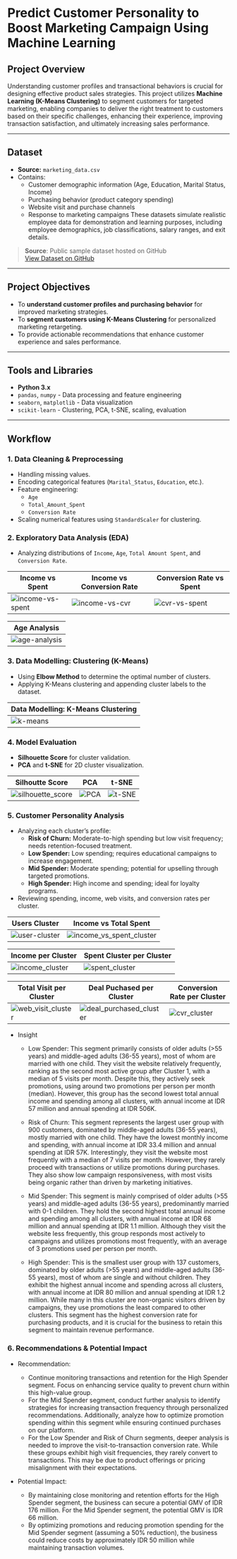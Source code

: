 # Predict Customer Personality to Boost Marketing Campaign Using Machine Learning

## Project Overview

Understanding customer profiles and transactional behaviors is crucial for designing effective product sales strategies. This project utilizes **Machine Learning (K-Means Clustering)** to segment customers for targeted marketing, enabling companies to deliver the right treatment to customers based on their specific challenges, enhancing their experience, improving transaction satisfaction, and ultimately increasing sales performance.

---

## Dataset

- **Source:** `marketing_data.csv`
- Contains:
  - Customer demographic information (Age, Education, Marital Status, Income)
  - Purchasing behavior (product category spending)
  - Website visit and purchase channels
  - Response to marketing campaigns
These datasets simulate realistic employee data for demonstration and learning purposes, including employee demographics, job classifications, salary ranges, and exit details.

> **Source**: Public sample dataset hosted on GitHub  
> [View Dataset on GitHub](https://github.com/denindrap23/Machine-Learning/blob/main/Predict-Customer-Personality-to-boost-marketing-campaign-by-using-Machine-Learning/marketing_campaign_data.csv)

---

## Project Objectives

- To **understand customer profiles and purchasing behavior** for improved marketing strategies.
- To **segment customers using K-Means Clustering** for personalized marketing retargeting.
- To provide actionable recommendations that enhance customer experience and sales performance.

---

## Tools and Libraries

- **Python 3.x**
- `pandas`, `numpy` - Data processing and feature engineering
- `seaborn`, `matplotlib` - Data visualization
- `scikit-learn` - Clustering, PCA, t-SNE, scaling, evaluation

---

## Workflow

### 1. **Data Cleaning & Preprocessing**  
   - Handling missing values.
   - Encoding categorical features (`Marital_Status`, `Education`, etc.).
   - Feature engineering:
     - `Age`
     - `Total_Amount_Spent`
     - `Conversion Rate`
   - Scaling numerical features using `StandardScaler` for clustering.

### 2. **Exploratory Data Analysis (EDA)**  
   - Analyzing distributions of `Income`, `Age`, `Total Amount Spent`, and `Conversion Rate`.

| Income vs Spent | Income vs Conversion Rate | Conversion Rate vs Spent |
|-----------------|----------|---------------|
| ![income-vs-spent](image/income_vs_spent.png) | ![income-vs-cvr](image/income_vs_cvr.png) | ![cvr-vs-spent](image/cvr_vs_spent.png) |

| Age Analysis |
|-----------------|
| ![age-analysis](image/age_analysis.png) |


### 3. **Data Modelling: Clustering (K-Means)**  
   - Using **Elbow Method** to determine the optimal number of clusters.
   - Applying K-Means clustering and appending cluster labels to the dataset.

| Data Modelling: K-Means Clustering |
|-----------------|
| ![k-means](image/k-means_clustering.png) |

### 4. **Model Evaluation**  
   - **Silhouette Score** for cluster validation.    
   - **PCA** and **t-SNE** for 2D cluster visualization.

| Silhoutte Score | PCA | t-SNE |
|-----------------|-----------------|-----------------|
| ![silhouette_score](image/silhouette_score.png) | ![PCA](image/pca.png) | ![t-SNE](image/t-SNE.png) |

### 5. **Customer Personality Analysis**  
   - Analyzing each cluster’s profile:
      - **Risk of Churn:** Moderate-to-high spending but low visit frequency; needs retention-focused treatment.
      - **Low Spender:** Low spending; requires educational campaigns to increase engagement.
      - **Mid Spender:** Moderate spending; potential for upselling through targeted promotions.
      - **High Spender:** High income and spending; ideal for loyalty programs.
   - Reviewing spending, income, web visits, and conversion rates per cluster.

| Users Cluster | Income vs Total Spent |
|-----------------|-----------------|
| ![user-cluster](image/user_cluster.png) | ![income_vs_spent_cluster](image/income_vs_spent_cluster.png) |

| Income per Cluster | Spent Cluster per Cluster |
|-----------------|-----------------|
| ![income_cluster](image/income_cluster.png) | ![spent_cluster](image/spent_cluster.png) |

| Total Visit per Cluster | Deal Puchased per Cluster | Conversion Rate per Cluster |
|-----------------|-----------------|-----------------|
| ![web_visit_cluster](image/web_visit_cluster.png) | ![deal_purchased_cluster](image/deal_purchased_cluster.png) | ![cvr_cluster](image/cvr_cluster.png) |

  - Insight
    - Low Spender:
      This segment primarily consists of older adults (>55 years) and middle-aged adults (36-55 years), most of whom are married with one child. They visit the website relatively frequently, ranking as the second most active group after Cluster 1, with a median of 5 visits per month. Despite this, they actively seek promotions, using around two promotions per person per month (median). However, this group has the second lowest total annual income and spending among all clusters, with annual income at IDR 57 million and annual spending at IDR 506K.

    - Risk of Churn:
      This segment represents the largest user group with 900 customers, dominated by middle-aged adults (36-55 years), mostly married with one child.
They have the lowest monthly income and spending, with annual income at IDR 33.4 million and annual spending at IDR 57K.
Interestingly, they visit the website most frequently with a median of 7 visits per month. However, they rarely proceed with transactions or utilize promotions during purchases.
They also show low campaign responsiveness, with most visits being organic rather than driven by marketing initiatives.

    - Mid Spender:
      This segment is mainly comprised of older adults (>55 years) and middle-aged adults (36-55 years), predominantly married with 0-1 children.
They hold the second highest total annual income and spending among all clusters, with annual income at IDR 68 million and annual spending at IDR 1.1 million.
Although they visit the website less frequently, this group responds most actively to campaigns and utilizes promotions most frequently, with an average of 3 promotions used per person per month.

    - High Spender:
      This is the smallest user group with 137 customers, dominated by older adults (>55 years) and middle-aged adults (36-55 years), most of whom are single and without children.
They exhibit the highest annual income and spending across all clusters, with annual income at IDR 80 million and annual spending at IDR 1.2 million.
While many in this cluster are non-organic visitors driven by campaigns, they use promotions the least compared to other clusters.
This segment has the highest conversion rate for purchasing products, and it is crucial for the business to retain this segment to maintain revenue performance.

### 6. **Recommendations & Potential Impact**  
  - Recommendation:
    - Continue monitoring transactions and retention for the High Spender segment. Focus on enhancing service quality to prevent churn within this high-value group.
    - For the Mid Spender segment, conduct further analysis to identify strategies for increasing transaction frequency through personalized recommendations. Additionally, analyze how to optimize promotion spending within this segment while ensuring continued purchases on our platform.
    - For the Low Spender and Risk of Churn segments, deeper analysis is needed to improve the visit-to-transaction conversion rate. While these groups exhibit high visit frequencies, they rarely convert to transactions. This may be due to product offerings or pricing misalignment with their expectations.

  - Potential Impact:
    - By maintaining close monitoring and retention efforts for the High Spender segment, the business can secure a potential GMV of IDR 176 million. For the Mid Spender segment, the potential GMV is IDR 66 million.
    - By optimizing promotions and reducing promotion spending for the Mid Spender segment (assuming a 50% reduction), the business could reduce costs by approximately IDR 50 million while maintaining transaction volumes.
